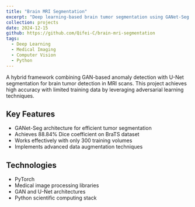 ```yaml
---
title: "Brain MRI Segmentation"
excerpt: "Deep learning-based brain tumor segmentation using GANet-Seg architecture for medical image analysis"
collection: projects
date: 2024-12-15
github: https://github.com/Qifei-C/brain-mri-segmentation
tags:
  - Deep Learning
  - Medical Imaging
  - Computer Vision
  - Python
---
```


A hybrid framework combining GAN-based anomaly detection with U-Net segmentation for brain tumor detection in MRI scans. This project achieves high accuracy with limited training data by leveraging adversarial learning techniques.

## Key Features
- GANet-Seg architecture for efficient tumor segmentation
- Achieves 88.84% Dice coefficient on BraTS dataset
- Works effectively with only 300 training volumes
- Implements advanced data augmentation techniques

## Technologies
- PyTorch
- Medical image processing libraries
- GAN and U-Net architectures
- Python scientific computing stack